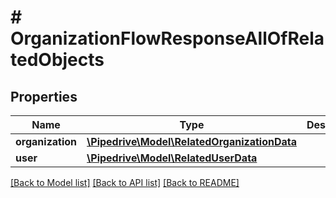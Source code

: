 # # OrganizationFlowResponseAllOfRelatedObjects

## Properties

Name | Type | Description | Notes
------------ | ------------- | ------------- | -------------
**organization** | [**\Pipedrive\Model\RelatedOrganizationData**](RelatedOrganizationData.md) |  | [optional]
**user** | [**\Pipedrive\Model\RelatedUserData**](RelatedUserData.md) |  | [optional]

[[Back to Model list]](../../README.md#models) [[Back to API list]](../../README.md#endpoints) [[Back to README]](../../README.md)
